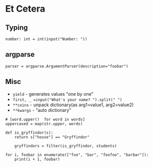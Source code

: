 # Et Cetera

## Typing

`number: int = int(input("Number: "))`

## argparse

`parser = argparse.ArgumentParser(description="foobar")`

## Misc

* `yield` - generates values "one by one"
* `first, _ =input("What's your name? ").split(" ")`
* `**coins` - unpack dictionary(as arg1=value1, arg2=value2)
* `**kwargs` - "auto dictionary"

```
# [word.upper()  for word in words]
uppercased = map(str.upper, words)
```

```
def is_gryffindor(s):
    return s["house"] == "Gryffindor"

    gryffindors = filter(is_gryffindor, students)
```

```
for i, foobar in enumerate(["foo", "bar", "foofoo", "barbar"]):
    print(i + 1, foobar)
```


